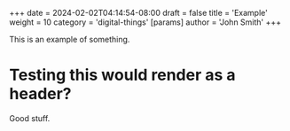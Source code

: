 +++
date = 2024-02-02T04:14:54-08:00
draft = false
title = 'Example'
weight = 10
category = 'digital-things'
[params]
  author = 'John Smith'
+++


This is an example of something.

# Testing this would render as a header?

Good stuff.
